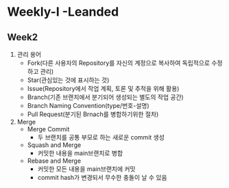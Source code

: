 # Weekly-I -Leanded
## Week2
1. 관리 용어
    - Fork(다른 사용자의 Repository를 자신의 계정으로 복사하여 독립적으로 수정하고 관리)  
    - Star(관심있는 것에 표시하는 것)  
    - Issue(Repository에서 작업 계획, 토론 및 추적을 위해 활용)  
    - Branch(기존 브랜치에서 분기되어 생성되는 별도의 작업 공간)
    - Branch Naming Convention(type/번호-설명)
    - Pull Request(분기된 Brnach를 병합하기위한 절차)
2. Merge  
    - Merge Commit  
        - 두 브랜치를 공통 부모로 하는 새로운 commit 생성  
    - Squash and Merge  
        - 커밋한 내용을 main브랜치로 병합  
    - Rebase and Merge  
        - 커밋한 모든 내용을 main브랜치에 커밋  
        - commit hash가 변경되서 무수한 충돌이 날 수 있음
        
